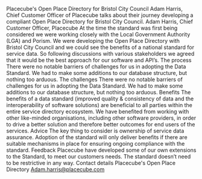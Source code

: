 Placecube's Open Place Directory for Bristol City Council
Adam Harris, Chief Customer Officer of Placecube talks about their journey developing a compliant Open Place Directory for Bristol City Council.
Adam Harris, Chief Customer Officer, Placecube
At the time the standard was first being considered we were working closely with the Local Government Authority (LGA) and Porism. We were developing the Open Place Directory with Bristol City Council and we could see the benefits of a national standard for service data. So following discussions with various stakeholders we agreed that it would be the best approach for our software and API’s.
The process
There were no notable barriers of challenges for us in adopting the Data Standard. We had to make some additions to our database structure, but nothing too arduous.
The challenges
There were no notable barriers of challenges for us in adopting the Data Standard. We had to make some additions to our database structure, but nothing too arduous.
Benefits
The benefits of a data standard (improved quality & consistency of data and the interoperability of software solutions) are beneficial to all parties within the entire service directory ecosystem. We have benefited from working with other like-minded organisations, including other software providers, in order to drive a better solution and therefore better outcomes for end users of the services.
Advice
The key thing to consider is ownership of service data assurance. Adoption of the standard will only deliver benefits if there are suitable mechanisms in place for ensuring ongoing compliance with the standard.
Feedback
Placecube have developed some of our own extensions to the Standard, to meet our customers needs. The standard doesn’t need to be restrictive in any way.
Contact details
Placecube's Open Place Directory
Adam.harris@placecube.com

